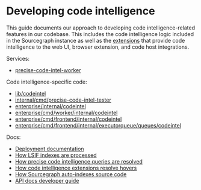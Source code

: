 # Developing code intelligence

This guide documents our approach to developing code intelligence-related features in our codebase. This includes the code intelligence logic included in the Sourcegraph instance as well as the [extensions](https://github.com/sourcegraph/code-intel-extensions) that provide code intelligence to the web UI, browser extension, and code host integrations.

Services:

- [precise-code-intel-worker](https://github.com/sourcegraph/sourcegraph/blob/main/enterprise/cmd/precise-code-intel-worker/README.md)

Code intelligence-specific code:

- [lib/codeintel](https://github.com/sourcegraph/sourcegraph/tree/main/lib/codeintel)
- [internal/cmd/precise-code-intel-tester](https://github.com/sourcegraph/sourcegraph/tree/main/internal/cmd/precise-code-intel-tester)
- [enterprise/internal/codeintel](https://github.com/sourcegraph/sourcegraph/tree/main/enterprise/internal/codeintel)
- [enterprise/cmd/worker/internal/codeintel](https://github.com/sourcegraph/sourcegraph/tree/main/enterprise/cmd/worker/internal/codeintel)
- [enterprise/cmd/frontend/internal/codeintel](https://github.com/sourcegraph/sourcegraph/tree/main/enterprise/cmd/frontend/internal/codeintel)
- [enterprise/cmd/frontend/internal/executorqueue/queues/codeintel](https://github.com/sourcegraph/sourcegraph/tree/main/enterprise/cmd/frontend/internal/executorqueue/queues/codeintel)

Docs:

- [Deployment documentation](deployment.md)
- [How LSIF indexes are processed](uploads.md)
- [How precise code intelligence queries are resolved](queries.md)
- [How code intelligence extensions resolve hovers](extensions.md)
- [How Sourcegraph auto-indexes source code](auto-indexing.md)
- [API docs developer guide](apidocs/index.md)
